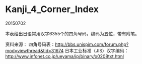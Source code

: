 # Kanji_4_Corner_Index

20150702

本表给出日语常用汉字6355个的四角号码，编码为五位，带有附笔。

资料来源：
  四角号码表：http://bbs.unispim.com/forum.php?mod=viewthread&tid=31674
  日本工业标准（JIS）汉字编码：http://www.infonet.co.jp/ueyama/ip/binary/x0208txt.html


